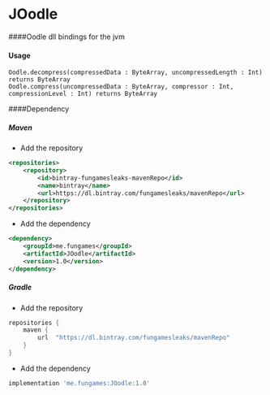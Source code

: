 # JOodle

####Oodle dll bindings for the jvm
#### Usage
	Oodle.decompress(compressedData : ByteArray, uncompressedLength : Int) returns ByteArray
	Oodle.compress(uncompressedData : ByteArray, compressor : Int, compressionLevel : Int) returns ByteArray
####Dependency
##### Maven
- Add the repository
```xml
<repositories>
	<repository>
		<id>bintray-fungamesleaks-mavenRepo</id>
		<name>bintray</name>
		<url>https://dl.bintray.com/fungamesleaks/mavenRepo</url>
	</repository>
</repositories>
```
- Add the dependency
```xml
<dependency>
	<groupId>me.fungames</groupId>
	<artifactId>JOodle</artifactId>
	<version>1.0</version>
</dependency>
```
##### Gradle
- Add the repository
```groovy
repositories {
	maven {
		url  "https://dl.bintray.com/fungamesleaks/mavenRepo"
	}
}
```
- Add the dependency
```groovy
implementation 'me.fungames:JOodle:1.0'
```

